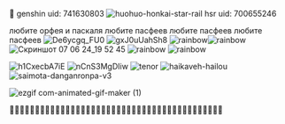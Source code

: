  👋
 genshin uid: 741630803
![huohuo-honkai-star-rail](https://github.com/xgalswees/xgalswees/assets/166125649/1ce7530f-9f54-4896-9429-a0023b722129) hsr uid: 700655246 



любите орфея и паскаля любите пасфеев любите пасфеев любите пасфеев
![De6ycgq_FU0](https://github.com/xgalswees/xgalswees/assets/166125649/1a63eaee-c5e7-48e2-9067-d562dea26108)
![gxJ0uUahSh8](https://github.com/xgalswees/xgalswees/assets/166125649/7b6c6023-60d2-45eb-8e7b-8a937f701c9b)
![rainbow](https://github.com/xgalswees/xgalswees/assets/166125649/d1e35e48-f716-4a78-b55f-88c42b056a6f)![rainbow](https://github.com/xgalswees/xgalswees/assets/166125649/d1e35e48-f716-4a78-b55f-88c42b056a6f) 
![Скриншот 07 06 24_19 52 45](https://github.com/xgalswees/xgalswees/assets/166125649/1f9f8be5-9306-4595-9b99-76dd0cc77bf5)
![rainbow](https://github.com/xgalswees/xgalswees/assets/166125649/d1e35e48-f716-4a78-b55f-88c42b056a6f) ![rainbow](https://github.com/xgalswees/xgalswees/assets/166125649/d1e35e48-f716-4a78-b55f-88c42b056a6f) 

![h1CxecbA7iE](https://github.com/xgalswees/xgalswees/assets/166125649/07857aa0-ccc8-4e31-a2f8-858d305285b0)
![nCnS3MgDIiw](https://github.com/xgalswees/xgalswees/assets/166125649/b79991d0-16bb-45ae-950c-b928afceea4d)
![tenor](https://github.com/xgalswees/xgalswees/assets/166125649/24d237a0-97a9-4b59-93e1-fc76748980e1) ![haikaveh-hailou](https://github.com/xgalswees/xgalswees/assets/166125649/392b16a1-f5b3-46ed-8bd7-6a9933546ff7)
![saimota-danganronpa-v3](https://github.com/xgalswees/xgalswees/assets/166125649/2555938b-f672-448c-b8a6-04b0852899f3)


![ezgif com-animated-gif-maker (1)](https://github.com/xgalswees/xgalswees/assets/166125649/ef39beeb-53f4-4a64-af7d-a7c8820ac646) 

🍄🍄🍄🍄🍄🍄🍄🍄🍄🍄🍄🍄🍄🍄🍄🍄🍄🍄🍄🍄🍄🍄🍄🍄🍄🍄🍄🍄🍄🍄🍄🍄🍄🍄🍄🍄🍄🍄🍄🍄🍄🍄
